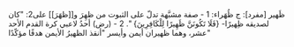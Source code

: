 ‌ظَهير [مفرد]: ج ظُهَراء:
1 - صفة مشبَّهة تدلّ على الثبوت من ظهِرَ و[[ظهَرَ]] على2: "كان لصديقه ظِهيرًا- {فَلَا تَكُونَنَّ ظَهِيرًا لِلْكَافِرِينَ} ".
2 - (رض) أحدُ لاعبي كرة القدم الأحد عشر، وهما ظهيران أيمن وأيسر "أنقذ الظهيرُ الأيمن هدفًا مؤكّدًا"